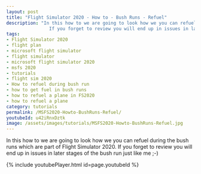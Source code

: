 ```yaml
---
layout: post
title: "Flight Simulator 2020 - How to - Bush Runs - Refuel"
description: "In this how to we are going to look how we you can refuel during the bush runs which are part of Flight Simulator 2020.
                If you forget to review you will end up in issues in later stages of the bush run just like me ;-)"
tags:
- Flight Simulator 2020
- flight plan
- microsoft flight simulator
- flight simulator
- microsoft flight simulator 2020
- msfs 2020
- tutorials
- flight sim 2020
- How to refuel during bush run
- how to get fuel in bush runs
- how to refuel a plane in FS2020
- how to refuel a plane
category: tutorials
permalink: /MSFS2020-Howto-BushRuns-Refuel/
youtubeId: u42iRnxDztk
image: /assets/images/tutorials/MSFS2020-Howto-BushRuns-Refuel.jpg
---
```

In this how to we are going to look how we you can refuel during the bush runs which are part of Flight Simulator 2020.
If you forget to review you will end up in issues in later stages of the bush run just like me ;-)

{% include youtubePlayer.html id=page.youtubeId %}